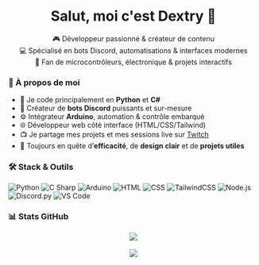 <h1 align="center">Salut, moi c'est Dextry 👋</h1>

<p align="center">
  🎮 Développeur passionné & créateur de contenu<br>
  💻 Spécialisé en bots Discord, automatisations & interfaces modernes<br>
  🔌 Fan de microcontrôleurs, électronique & projets interactifs
</p>


### 🧠 À propos de moi

- 🧰 Je code principalement en **Python** et **C#**
- 🤖 Créateur de **bots Discord** puissants et sur-mesure
- ⚙️ Intégrateur **Arduino**, automation & contrôle embarqué
- 🌐 Développeur web côté interface (HTML/CSS/Tailwind)
- 📺 Je partage mes projets et mes sessions live sur [Twitch](https://twitch.tv/dextry_gaming)
- 🎯 Toujours en quête d’**efficacité**, de **design clair** et de **projets utiles**


### 🛠️ Stack & Outils

![Python](https://img.shields.io/badge/-Python-3776AB?style=flat&logo=python&logoColor=white)
![C Sharp](https://img.shields.io/badge/-C%23-239120?style=flat&logo=c-sharp&logoColor=white)
![Arduino](https://img.shields.io/badge/-Arduino-00979D?style=flat&logo=arduino&logoColor=white)
![HTML](https://img.shields.io/badge/-HTML5-E34F26?style=flat&logo=html5&logoColor=white)
![CSS](https://img.shields.io/badge/-CSS3-1572B6?style=flat&logo=css3&logoColor=white)
![TailwindCSS](https://img.shields.io/badge/-Tailwind-38B2AC?style=flat&logo=tailwindcss&logoColor=white)
![Node.js](https://img.shields.io/badge/-Node.js-339933?style=flat&logo=nodedotjs&logoColor=white)
![Discord.py](https://img.shields.io/badge/-discord.py-5865F2?style=flat&logo=discord&logoColor=white)
![VS Code](https://img.shields.io/badge/-VSCode-007ACC?style=flat&logo=visual-studio-code&logoColor=white)

### 📊 Stats GitHub

<p align="center">
  <img src="https://github-readme-stats-nine-liard-79.vercel.app/api?username=DextryDev&show_icons=true&count_private=true&theme=tokyonight" />
  <br/>
  <br/>
  <img src="https://github-readme-stats-nine-liard-79.vercel.app/api/top-langs/?username=DextryDev&layout=compact&count_private=true&theme=tokyonight" />
</p>

